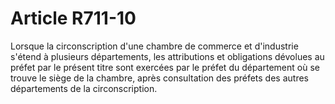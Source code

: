 # Article R711-10

Lorsque la circonscription d'une chambre de commerce et d'industrie s'étend à plusieurs départements, les attributions et obligations dévolues au préfet par le présent titre sont exercées par le préfet du département où se trouve le siège de la chambre, après consultation des préfets des autres départements de la circonscription.
